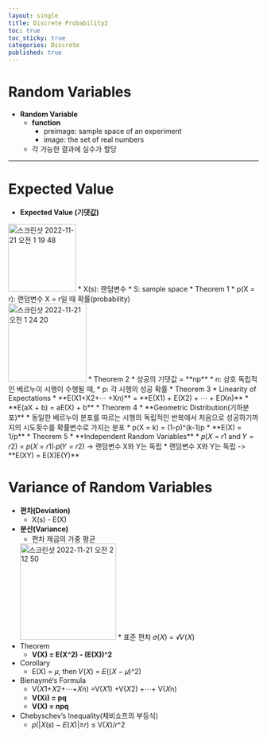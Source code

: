 ```yaml
---
layout: single
title: Discrete Probability3
toc: true
toc_sticky: true
categories: Discrete
published: true
---
```


# Random Variables
* **Random Variable**
    * **function**
        * preimage: sample space of an experiment
        * image: the set of real numbers
    * 각 가능한 결과에 실수가 할당
    
--------

# Expected Value
* **Expected Value (기댓값)**<br/>
<img width="136" alt="스크린샷 2022-11-21 오전 1 19 48" src="https://user-images.githubusercontent.com/63464299/202916645-f11e6780-8aca-453a-b326-7473e7bbc826.png">
    * X(s): 랜덤변수
    * S: sample space
* Theorem 1
    * p(X = r): 랜덤변수 X = r일 때 확률(probability)<br/>
<img width="157" alt="스크린샷 2022-11-21 오전 1 24 20" src="https://user-images.githubusercontent.com/63464299/202916657-8745a8bf-c115-4a21-8c6f-a87c68a14ecb.png">
* Theorem 2
    * 성공의 기댓값 = **np**
        * n: 상호 독립적인 베르누이 시행이 수행될 때,
        * p: 각 시행의 성공 확률
* Theorem 3
    * Linearity of Expectations
        * **E(X1+X2+⋯ +Xn)** = **E(X1) + E(X2) + ⋯ + E(Xn)**
        * **E(aX + b) = aE(X) + b**
* Theorem 4
    * **Geometric Distribution(기하분포)**
        * 동일한 베르누이 분포를 따르는 시행의 독립적인 반복에서 처음으로 성공하기까지의 시도횟수를 확률변수로 가지는 분포
    * p(X = k) = (1-p)^(k-1)p
    * **E(X) = 1/p**
* Theorem 5
    * **Independent Random Variables**
        * 𝑝(𝑋 = 𝑟1 and 𝑌 = 𝑟2) = 𝑝(𝑋 = 𝑟1)∙𝑝(𝑌 = 𝑟2) -> 랜덤변수 X와 Y는 독립
    * 랜덤변수 X와 Y는 독립 -> **E(XY) = E(X)E(Y)**

# Variance of Random Variables
* **편차(Deviation)**
    * X(s) - E(X)
* **분산(Variance)**
    * 편차 제곱의 가중 평균<br/>
  <img width="193" alt="스크린샷 2022-11-21 오전 2 12 50" src="https://user-images.githubusercontent.com/63464299/202916739-18e6d6fd-89a8-41c7-b8aa-8ec42b869c55.png">
    * 표준 편차 𝜎(𝑋) = √𝑉(𝑋)  
* Theorem
    * **V(X) = E(X^2) - (E(X))^2**
* Corollary
    * E(X) = 𝜇, then 𝑉(𝑋) = 𝐸((𝑋 − 𝜇)^2) 
* Bienaymé‘s Formula
    * V(𝑋1+𝑋2+⋯+𝑋n) =V(𝑋1) +V(𝑋2) +⋯+ V(𝑋n) 
    * **V(Xi) = pq**
    * **V(X) = npq**
* Chebyschev’s Inequality(체비쇼프의 부등식)
    * 𝑝(\|𝑋(𝑠) − 𝐸(𝑋)\|≥𝑟) ≤ V(𝑋)/𝑟^2 

